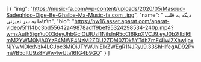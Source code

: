 [
  {
    "img": "https://music-fa.com/wp-content/uploads/2020/05/Masoud-Sadeghloo-Dige-Be-Ghalbe-Ma-Music-fa.com_.jpg",
    "name": " دیگه به قلب ما یه سر نمیزنی\n\n",
    "bio": "https://hw16.asset.aparat.com/aparat-video/5f114bc3bd55642a49878adff9bef95324298534-240p.mp4?wmsAuthSign\u003deyJhbGciOiJIUzI1NiIsInR5cCI6IkpXVCJ9.eyJ0b2tlbiI6ImM2YWM0NjA0YzE4MWE4NzM2ZDU2ZDM0ZDk5YTdhZmE4IiwiZXhwIjoxNjYwMDkxNzk4LCJpc3MiOiJTYWJhIElkZWEgR1NJRyJ9.33ShHlfegAD92PvmWB5dItU9z8FWw4wUta16fG4b9GQ"
  }
]

